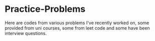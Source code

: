 # Practice-Problems

Here are codes from various problems I've recently worked on, some provided from uni courses, some from leet code and some have been interview questions.
